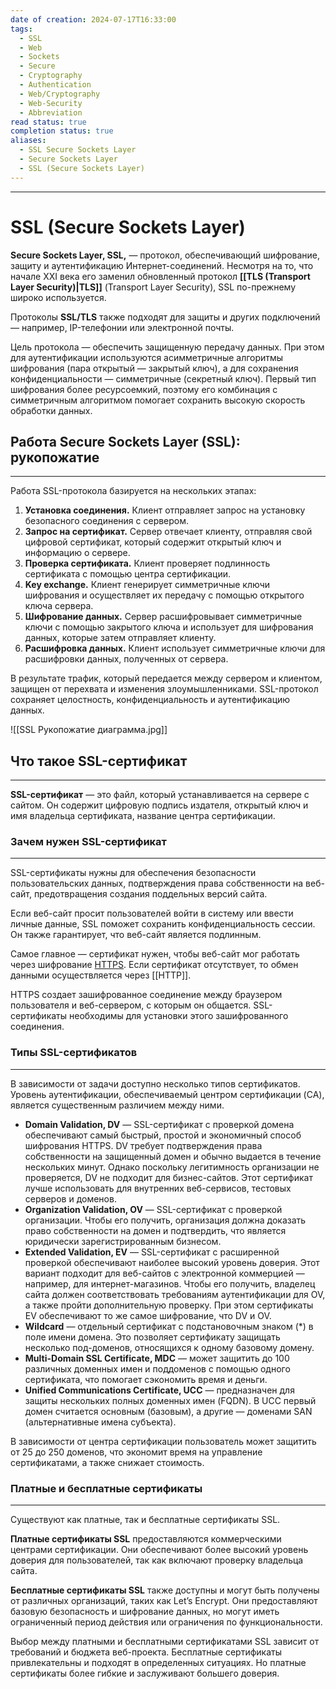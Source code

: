 ```yaml
---
date of creation: 2024-07-17T16:33:00
tags:
  - SSL
  - Web
  - Sockets
  - Secure
  - Cryptography
  - Authentication
  - Web/Cryptography
  - Web-Security
  - Abbreviation
read status: true
completion status: true
aliases:
  - SSL Secure Sockets Layer
  - Secure Sockets Layer
  - SSL (Secure Sockets Layer)
---
```

---
# SSL (Secure Sockets Layer)


**Secure Sockets Layer, SSL,** — протокол, обеспечивающий шифрование, защиту и аутентификацию Интернет-соединений. Несмотря на то, что начале XXI века его заменил обновленный протокол **[[TLS (Transport Layer Security)|TLS]]** (Transport Layer Security), SSL по-прежнему широко используется.

Протоколы **SSL/TLS** также подходят для защиты и других подключений — например, IP-телефонии или электронной почты.

Цель протокола — обеспечить защищенную передачу данных. При этом для аутентификации используются асимметричные алгоритмы шифрования (пара открытый — закрытый ключ), а для сохранения конфиденциальности — симметричные (секретный ключ). Первый тип шифрования более ресурсоемкий, поэтому его комбинация с симметричным алгоритмом помогает сохранить высокую скорость обработки данных.


## Работа Secure Sockets Layer (SSL): рукопожатие
---

Работа SSL-протокола базируется на нескольких этапах:

1. **Установка соединения.** Клиент отправляет запрос на установку безопасного соединения с сервером. 
2. **Запрос на сертификат.** Сервер отвечает клиенту, отправляя свой цифровой сертификат, который содержит открытый ключ и информацию о сервере.
3. **Проверка сертификата.** Клиент проверяет подлинность сертификата с помощью центра сертификации. 
4. **Key exchange.** Клиент генерирует симметричные ключи шифрования и осуществляет их передачу с помощью открытого ключа сервера.
5. **Шифрование данных.** Сервер расшифровывает симметричные ключи с помощью закрытого ключа и использует для шифрования данных, которые затем отправляет клиенту.
6. **Расшифровка данных.** Клиент использует симметричные ключи для расшифровки данных, полученных от сервера.

В результате трафик, который передается между сервером и клиентом, защищен от перехвата и изменения злоумышленниками. SSL-протокол сохраняет целостность, конфиденциальность и аутентификацию данных.

![[SSL Рукопожатие диаграмма.jpg]]

## Что такое SSL-сертификат
---

**SSL-сертификат** — это файл, который устанавливается на сервере с сайтом. Он содержит цифровую подпись издателя, открытый ключ и имя владельца сертификата, название центра сертификации.


### Зачем нужен SSL-сертификат
---

SSL-сертификаты нужны для обеспечения безопасности пользовательских данных, подтверждения права собственности на веб-сайт, предотвращения создания поддельных версий сайта. 

Если веб-сайт просит пользователей войти в систему или ввести личные данные, SSL поможет сохранить конфиденциальность сессии. Он также гарантирует, что веб-сайт является подлинным. 

Самое главное — сертификат нужен, чтобы веб-сайт мог работать через шифрование [HTTPS](https://selectel.ru/blog/http-https/). Если сертификат отсутствует, то обмен данными осуществляется через [[HTTP]].


HTTPS создает зашифрованное соединение между браузером пользователя и веб-сервером, с которым он общается. SSL-сертификаты необходимы для установки этого зашифрованного соединения.


### Типы SSL-сертификатов
___

В зависимости от задачи доступно несколько типов сертификатов. Уровень аутентификации, обеспечиваемый центром сертификации (CA), является существенным различием между ними. 

- **Domain Validation, DV** — SSL-сертификат с проверкой домена обеспечивают самый быстрый, простой и экономичный способ шифрования HTTPS. DV требует подтверждения права собственности на защищенный домен и обычно выдается в течение нескольких минут. Однако поскольку легитимность организации не проверяется, DV не подходит для бизнес-сайтов. Этот сертификат лучше использовать для внутренних веб-сервисов, тестовых серверов и доменов. 
- **Organization Validation, OV** — SSL-сертификат с проверкой организации. Чтобы его получить, организация должна доказать право собственности на домен и подтвердить, что является юридически зарегистрированным бизнесом. 
- **Extended Validation, EV** — SSL-сертификат с расширенной проверкой обеспечивают наиболее высокий уровень доверия. Этот вариант подходит для веб-сайтов с электронной коммерцией — например, для интернет-магазинов. Чтобы его получить, владелец сайта должен соответствовать требованиям аутентификации для OV, а также пройти дополнительную проверку. При этом сертификаты EV обеспечивают то же самое шифрование, что DV и OV. 
- **Wildcard** — отдельный сертификат с подстановочным знаком (*) в поле имени домена. Это позволяет сертификату защищать несколько под-доменов, относящихся к одному базовому домену.
- **Multi-Domain SSL Certificate, MDC** — может защитить до 100 различных доменных имен и поддоменов с помощью одного сертификата, что помогает сэкономить время и деньги. 
- **Unified Communications Certificate, UCC** — предназначен для защиты нескольких полных доменных имен (FQDN). В UCC первый домен считается основным (базовым), а другие — доменами SAN (альтернативные имена субъекта). 

В зависимости от центра сертификации пользователь может защитить от 25 до 250 доменов, что экономит время на управление сертификатами, а также снижает стоимость.


### Платные и бесплатные сертификаты
---

Существуют как платные, так и бесплатные сертификаты SSL.

**Платные сертификаты SSL** предоставляются коммерческими центрами сертификации. Они обеспечивают более высокий уровень доверия для пользователей, так как включают проверку владельца сайта.

**Бесплатные сертификаты SSL** также доступны и могут быть получены от различных организаций, таких как Let’s Encrypt. Они предоставляют базовую безопасность и шифрование данных, но могут иметь ограниченный период действия или ограничения по функциональности.

Выбор между платными и бесплатными сертификатами SSL зависит от требований и бюджета веб-проекта. Бесплатные сертификаты привлекательны и подходят в определенных ситуациях. Но платные сертификаты более гибкие и заслуживают большего доверия.
